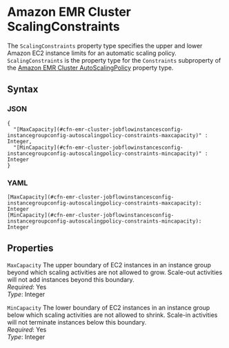 # Amazon EMR Cluster ScalingConstraints<a name="aws-properties-emr-cluster-jobflowinstancesconfig-instancegroupconfig-autoscalingpolicy-constraints-scalingconstraints"></a>

The `ScalingConstraints` property type specifies the upper and lower Amazon EC2 instance limits for an automatic scaling policy\. `ScalingConstraints` is the property type for the `Constraints` subproperty of the [Amazon EMR Cluster AutoScalingPolicy](aws-properties-emr-cluster-jobflowinstancesconfig-instancegroupconfig-autoscalingpolicy.md) property type\.

## Syntax<a name="w13ab1c21c10d141c13c84b5"></a>

### JSON<a name="aws-properties-emr-cluster-jobflowinstancesconfig-instancegroupconfig-autoscalingpolicy-constraints-scalingconstraints-syntax.json"></a>

```
{
  "[MaxCapacity](#cfn-emr-cluster-jobflowinstancesconfig-instancegroupconfig-autoscalingpolicy-constraints-maxcapacity)" : Integer,
  "[MinCapacity](#cfn-emr-cluster-jobflowinstancesconfig-instancegroupconfig-autoscalingpolicy-constraints-mincapacity)" : Integer
}
```

### YAML<a name="aws-properties-emr-cluster-jobflowinstancesconfig-instancegroupconfig-autoscalingpolicy-constraints-scalingconstraints-syntax.yaml"></a>

```
[MaxCapacity](#cfn-emr-cluster-jobflowinstancesconfig-instancegroupconfig-autoscalingpolicy-constraints-maxcapacity): Integer
[MinCapacity](#cfn-emr-cluster-jobflowinstancesconfig-instancegroupconfig-autoscalingpolicy-constraints-mincapacity): Integer
```

## Properties<a name="w13ab1c21c10d141c13c84b7"></a>

`MaxCapacity`  <a name="cfn-emr-cluster-jobflowinstancesconfig-instancegroupconfig-autoscalingpolicy-constraints-maxcapacity"></a>
The upper boundary of EC2 instances in an instance group beyond which scaling activities are not allowed to grow\. Scale\-out activities will not add instances beyond this boundary\.  
*Required*: Yes  
*Type*: Integer

`MinCapacity`  <a name="cfn-emr-cluster-jobflowinstancesconfig-instancegroupconfig-autoscalingpolicy-constraints-mincapacity"></a>
The lower boundary of EC2 instances in an instance group below which scaling activities are not allowed to shrink\. Scale\-in activities will not terminate instances below this boundary\.  
*Required*: Yes  
*Type*: Integer